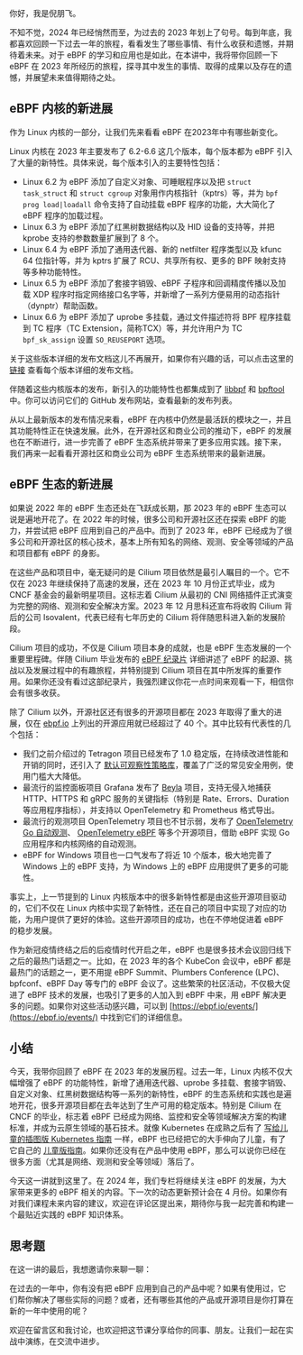 你好，我是倪朋飞。

不知不觉，2024 年已经悄然而至，为过去的 2023 年划上了句号。每到年底，我都喜欢回顾一下过去一年的旅程，看看发生了哪些事情、有什么收获和遗憾，并期待着未来。对于 eBPF 的学习和应用也是如此，在本讲中，我将带你回顾一下 eBPF 在 2023 年所经历的旅程，探寻其中发生的事情、取得的成果以及存在的遗憾，并展望未来值得期待之处。

## eBPF 内核的新进展

作为 Linux 内核的一部分，让我们先来看看 eBPF 在2023年中有哪些新变化。

Linux 内核在 2023 年主要发布了 6.2-6.6 这几个版本，每个版本都为 eBPF 引入了大量的新特性。具体来说，每个版本引入的主要特性包括：

- Linux 6.2 为 eBPF 添加了自定义对象、可睡眠程序以及把 `struct task_struct` 和 `struct cgroup` 对象用作内核指针（kptrs）等，并为 `bpf prog load|loadall` 命令支持了自动挂载 eBPF 程序的功能，大大简化了 eBPF 程序的加载过程。
- Linux 6.3 为 eBPF 添加了红黑树数据结构以及 HID 设备的支持等，并把 kprobe 支持的参数数量扩展到了 8 个。
- Linux 6.4 为 eBPF 添加了通用迭代器、新的 netfilter 程序类型以及 kfunc 64 位指针等，并为 kptrs 扩展了 RCU、共享所有权、更多的 BPF 映射支持等多种功能特性。
- Linux 6.5 为 eBPF 添加了套接字销毁、eBPF 子程序和回调精度传播以及加载 XDP 程序时指定网络接口名字等，并新增了一系列方便易用的动态指针（dynptr）帮助函数。
- Linux 6.6 为 eBPF 添加了 uprobe 多挂载，通过文件描述符将 BPF 程序挂载到 TC 程序（TC Extension，简称TCX）等，并允许用户为 TC `bpf_sk_assign` 设置 `SO_REUSEPORT` 选项。

关于这些版本详细的发布文档这儿不再展开，如果你有兴趣的话，可以点击这里的 [链接](https://kernelnewbies.org/LinuxVersions) 查看每个版本详细的发布文档。

伴随着这些内核版本的发布，新引入的功能特性也都集成到了 [libbpf](https://github.com/libbpf/libbpf) 和 [bpftool](https://github.com/libbpf/bpftool/) 中。你可以访问它们的 GitHub 发布网站，查看最新的发布列表。

从以上最新版本的发布情况来看，eBPF 在内核中仍然是最活跃的模块之一，并且其功能特性正在快速发展。此外，在开源社区和商业公司的推动下，eBPF 的发展也在不断进行，进一步完善了 eBPF 生态系统并带来了更多应用实践。接下来，我们再来一起看看开源社区和商业公司为 eBPF 生态系统带来的最新进展。

## eBPF 生态的新进展

如果说 2022 年的 eBPF 生态还处在飞跃成长期，那 2023 年的 eBPF 生态可以说是遍地开花了。在 2022 年的时候，很多公司和开源社区还在探索 eBPF 的能力，并尝试把 eBPF 应用到自己的产品中。而到了 2023 年，eBPF 已经成为了很多公司和开源社区的核心技术，基本上所有知名的网络、观测、安全等领域的产品和项目都有 eBPF 的身影。

在这些产品和项目中，毫无疑问的是 Cilium 项目依然是最引人瞩目的一个。它不仅在 2023 年继续保持了高速的发展，还在 2023 年 10 月份正式毕业，成为 CNCF 基金会的最新明星项目。这标志着 Cilium 从最初的 CNI 网络插件正式演变为完整的网络、观测和安全解决方案。2023 年 12 月思科还宣布将收购 Cilium 背后的公司 Isovalent，代表已经有七年历史的 Cilium 将伴随思科进入新的发展阶段。

Cilium 项目的成功，不仅是 Cilium 项目本身的成就，也是 eBPF 生态发展的一个重要里程碑。伴随 Cilium 毕业发布的 [eBPF 纪录片](https://www.youtube.com/watch?v=Wb_vD3XZYOA) 详细讲述了 eBPF 的起源、挑战以及发展过程中的有趣旅程，并特别提到 Cilium 项目在其中所发挥的重要作用。如果你还没有看过这部纪录片，我强烈建议你花一点时间来观看一下，相信你会有很多收获。

除了 Cilium 以外，开源社区还有很多的开源项目都在 2023 年取得了重大的进展，仅在 [ebpf.io](https://ebpf.io/applications/) 上列出的开源应用就已经超过了 40 个。其中比较有代表性的几个包括：

- 我们之前介绍过的 Tetragon 项目已经发布了 1.0 稳定版，在持续改进性能和开销的同时，还引入了 [默认可观察性策略库](https://tetragon.io/docs/policy-library/observability/)，覆盖了广泛的常见安全用例，使用门槛大大降低。
- 最流行的监控面板项目 Grafana 发布了 [Beyla](https://github.com/grafana/beyla) 项目，支持无侵入地捕获 HTTP、HTTPS 和 gRPC 服务的关键指标（特别是 Rate、Errors、Duration 等应用程序指标），并支持以 OpenTelemetry 和 Prometheus 格式导出。
- 最流行的观测项目 OpenTelemetry 项目也不甘示弱，发布了 [OpenTelemetry Go 自动观测](https://github.com/open-telemetry/opentelemetry-go-instrumentation)、 [OpenTelemetry eBPF](https://github.com/open-telemetry/opentelemetry-network) 等多个开源项目，借助 eBPF 实现 Go 应用程序和内核网络的自动观测。
- eBPF for Windows 项目也一口气发布了将近 10 个版本，极大地完善了 Windows 上的 eBPF 支持，为 Windows 上的 eBPF 应用提供了更多的可能性。

事实上，上一节提到的 Linux 内核版本中的很多新特性都是由这些开源项目驱动的，它们不仅在 Linux 内核中实现了新特性，还在自己的项目中实现了对应的功能，为用户提供了更好的体验。这些开源项目的成功，也在不停地促进着 eBPF 的稳步发展。

作为新冠疫情终结之后的后疫情时代开启之年，eBPF 也是很多技术会议回归线下之后的最热门话题之一。比如，在 2023 年的各个 KubeCon 会议中，eBPF 都是最热门的话题之一，更不用提 eBPF Summit、Plumbers Conference (LPC)、bpfconf、eBPF Day 等专门的 eBPF 会议了。这些繁荣的社区活动，不仅极大促进了 eBPF 技术的发展，也吸引了更多的人加入到 eBPF 中来，用 eBPF 解决更多的问题。如果你对这些活动感兴趣，可以到 [https://ebpf.io/events/](https://ebpf.io/events/) 中找到它们的详细信息。

## 小结

今天，我带你回顾了 eBPF 在 2023 年的发展历程。过去一年，Linux 内核不仅大幅增强了 eBPF 的功能特性，新增了通用迭代器、uprobe 多挂载、套接字销毁、自定义对象、红黑树数据结构等一系列的新特性，eBPF 的生态系统和实践也是遍地开花，很多开源项目都在去年达到了生产可用的稳定版本。特别是 Cilium 在 CNCF 的毕业，标志着 eBPF 已经成为网络、监控和安全等领域解决方案的构建标准，并成为云原生领域的基石技术。就像 Kubernetes 在成熟之后有了 [写给儿童的插图版 Kubernetes 指南](https://www.cncf.io/phippy/the-childrens-illustrated-guide-to-kubernetes/) 一样，eBPF 也已经把它的大手伸向了儿童，有了它自己的 [儿童版指南](https://ebpf.io/books/buzzing-across-space-illustrated-childrens-guide-to-ebpf.pdf)。如果你还没有在产品中使用 eBPF，那么可以说你已经在很多方面（尤其是网络、观测和安全等领域）落后了。

今天这一讲就到这里了。在 2024 年，我们专栏将继续关注 eBPF 的发展，为大家带来更多的 eBPF 相关的内容。下一次的动态更新预计会在 4 月份。如果你有对我们课程未来内容的建议，欢迎在评论区提出来，期待你与我一起完善和构建一个最贴近实践的 eBPF 知识体系。

## 思考题

在这一讲的最后，我想邀请你来聊一聊：

在过去的一年中，你有没有把 eBPF 应用到自己的产品中呢？如果有使用过，它们帮你解决了哪些实际的问题？或者，还有哪些其他的产品或开源项目是你打算在新的一年中使用的呢？

欢迎在留言区和我讨论，也欢迎把这节课分享给你的同事、朋友。让我们一起在实战中演练，在交流中进步。